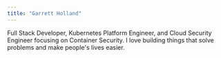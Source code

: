 ```yaml
---
title: "Garrett Holland"
---
```


Full Stack Developer, Kubernetes Platform Engineer, and Cloud Security Engineer focusing on Container Security. I love building things that solve problems and make people's lives easier.
